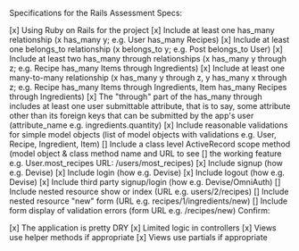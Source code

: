 Specifications for the Rails Assessment
Specs:

 [x] Using Ruby on Rails for the project
 [x] Include at least one has_many relationship (x has_many y; e.g. User has_many Recipes)
 [x] Include at least one belongs_to relationship (x belongs_to y; e.g. Post belongs_to User)
 [x] Include at least two has_many through relationships (x has_many y through z; e.g. Recipe has_many Items through Ingredients)
 [x] Include at least one many-to-many relationship (x has_many y through z, y has_many x through z; e.g. Recipe has_many Items through Ingredients, Item has_many Recipes through Ingredients)
 [x] The "through" part of the has_many through includes at least one user submittable attribute, that is to say, some attribute other than its foreign keys that can be submitted by the app's user (attribute_name e.g. ingredients.quantity)
 [x] Include reasonable validations for simple model objects (list of model objects with validations e.g. User, Recipe, Ingredient, Item)
 [] Include a class level ActiveRecord scope method (model object & class method name and URL to see 
 [] the working feature e.g. User.most_recipes URL: /users/most_recipes)
 [x] Include signup (how e.g. Devise)
 [x] Include login (how e.g. Devise)
 [x] Include logout (how e.g. Devise)
 [x] Include third party signup/login (how e.g. Devise/OmniAuth)
 [] Include nested resource show or index (URL e.g. users/2/recipes)
 [] Include nested resource "new" form (URL e.g. recipes/1/ingredients/new)
 [] Include form display of validation errors (form URL e.g. /recipes/new)
Confirm:

 [x] The application is pretty DRY
 [x] Limited logic in controllers
 [x] Views use helper methods if appropriate
 [x] Views use partials if appropriate